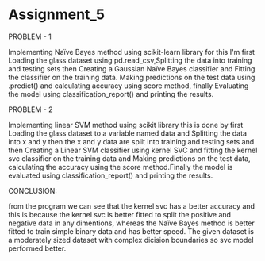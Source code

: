 # Assignment_5

PROBLEM - 1

Implementing Naïve Bayes method using scikit-learn library for this I'm first Loading the glass dataset using pd.read_csv,Splitting the data into training and testing sets then Creating a Gaussian Naïve Bayes classifier and Fitting the classifier on the training data. Making predictions on the test data using .predict() and calculating accuracy using score method, finally Evaluating the model using classification_report() and printing the results.

PROBLEM - 2

Implementing linear SVM method using scikit library this is done by first Loading the glass dataset to a variable named data and Splitting the data into x and y then the x and y data are split into training and testing sets and then Creating a Linear SVM classifier using kernel SVC and fitting the kernel svc classifier on the training data and Making predictions on the test data, calculating the accuracy using the score method.Finally the model is evaluated using classification_report() and printing the results.

CONCLUSION:

from the program we can see that the kernel svc has a better accuracy and this is because the kernel svc is better fitted to split the positive and negative data in any dimentions, whereas the Naïve Bayes method is better fitted to train simple binary data and has better speed. The given dataset is a moderately sized dataset with complex dicision boundaries so svc model performed better.
